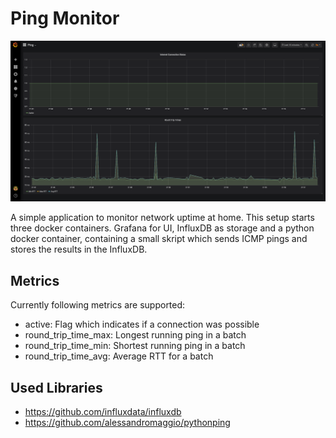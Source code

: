 # Ping Monitor

![Ping Monitor Screenshot](.docs/screenshot.png)

A simple application to monitor network uptime at home.
This setup starts three docker containers.
Grafana for UI, InfluxDB as storage and a python docker container,
containing a small skript which sends ICMP pings and stores the results in the InfluxDB.

## Metrics

Currently following metrics are supported:
- active: Flag which indicates if a connection was possible
- round_trip_time_max: Longest running ping in a batch
- round_trip_time_min: Shortest running ping in a batch
- round_trip_time_avg: Average RTT for a batch

## Used Libraries

- https://github.com/influxdata/influxdb
- https://github.com/alessandromaggio/pythonping